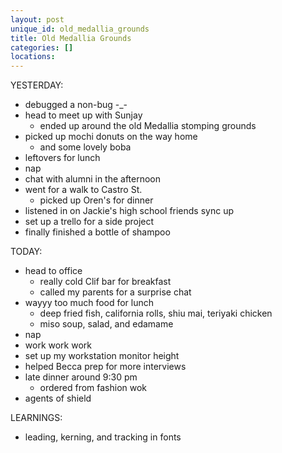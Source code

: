 ```yaml
---
layout: post
unique_id: old_medallia_grounds
title: Old Medallia Grounds
categories: []
locations: 
---
```


YESTERDAY:
* debugged a non-bug -_-
* head to meet up with Sunjay
  * ended up around the old Medallia stomping grounds
* picked up mochi donuts on the way home
  * and some lovely boba
* leftovers for lunch
* nap
* chat with alumni in the afternoon
* went for a walk to Castro St.
  * picked up Oren's for dinner
* listened in on Jackie's high school friends sync up
* set up a trello for a side project
* finally finished a bottle of shampoo

TODAY:
* head to office
  * really cold Clif bar for breakfast
  * called my parents for a surprise chat
* wayyy too much food for lunch
  * deep fried fish, california rolls, shiu mai, teriyaki chicken
  * miso soup, salad, and edamame
* nap
* work work work
* set up my workstation monitor height
* helped Becca prep for more interviews
* late dinner around 9:30 pm
  * ordered from fashion wok
* agents of shield

LEARNINGS:
* leading, kerning, and tracking in fonts
